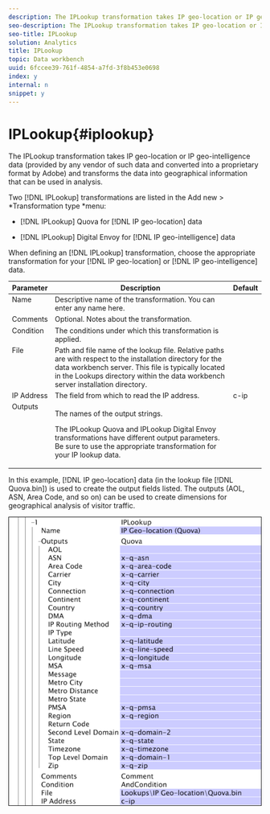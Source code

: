 ```yaml
---
description: The IPLookup transformation takes IP geo-location or IP geo-intelligence data (provided by any vendor of such data and converted into a proprietary format by Adobe) and transforms the data into geographical information that can be used in analysis.
seo-description: The IPLookup transformation takes IP geo-location or IP geo-intelligence data (provided by any vendor of such data and converted into a proprietary format by Adobe) and transforms the data into geographical information that can be used in analysis.
seo-title: IPLookup
solution: Analytics
title: IPLookup
topic: Data workbench
uuid: 6fccee39-761f-4854-a7fd-3f8b453e0698
index: y
internal: n
snippet: y
---
```


# IPLookup{#iplookup}

The IPLookup transformation takes IP geo-location or IP geo-intelligence data (provided by any vendor of such data and converted into a proprietary format by Adobe) and transforms the data into geographical information that can be used in analysis.

Two [!DNL IPLookup] transformations are listed in the Add new > *Transformation type *menu:

* [!DNL IPLookup] Quova for [!DNL IP geo-location] data 

* [!DNL IPLookup] Digital Envoy for [!DNL IP geo-intelligence] data

When defining an [!DNL IPLookup] transformation, choose the appropriate transformation for your [!DNL IP geo-location] or [!DNL IP geo-intelligence] data.

<table id="table_C438A30AB5E64160A5C486D6887B1D7E"> 
 <thead> 
  <tr valign="top"> 
   <th colname="col1" class="entry"> Parameter </th> 
   <th colname="col2" class="entry"> Description </th> 
   <th colname="col3" class="entry"> Default </th> 
  </tr> 
 </thead>
 <tbody> 
  <tr valign="top"> 
   <td colname="col1"> Name </td> 
   <td colname="col2"> Descriptive name of the transformation. You can enter any name here. </td> 
   <td colname="col3"> </td> 
  </tr> 
  <tr valign="top"> 
   <td colname="col1"> Comments </td> 
   <td colname="col2"> Optional. Notes about the transformation. </td> 
   <td colname="col3"> </td> 
  </tr> 
  <tr valign="top"> 
   <td colname="col1"> Condition </td> 
   <td colname="col2"> The conditions under which this transformation is applied. </td> 
   <td colname="col3"> </td> 
  </tr> 
  <tr valign="top"> 
   <td colname="col1"> File </td> 
   <td colname="col2"> Path and file name of the lookup file. Relative paths are with respect to the installation directory for the data workbench server. This file is typically located in the Lookups directory within the data workbench server installation directory. </td> 
   <td colname="col3"> </td> 
  </tr> 
  <tr valign="top"> 
   <td colname="col1"> IP Address </td> 
   <td colname="col2"> The field from which to read the IP address. </td> 
   <td colname="col3"> c-ip </td> 
  </tr> 
  <tr valign="top"> 
   <td colname="col1"> Outputs </td> 
   <td colname="col2"> <p>The names of the output strings. </p> <p> The <span class="wintitle"> IPLookup</span> Quova and <span class="wintitle"> IPLookup</span> Digital Envoy transformations have different output parameters. Be sure to use the appropriate transformation for your IP lookup data. </p> </td> 
   <td colname="col3"> </td> 
  </tr> 
 </tbody> 
</table>

In this example, [!DNL IP geo-location] data (in the lookup file [!DNL Quova.bin]) is used to create the output fields listed. The outputs (AOL, ASN, Area Code, and so on) can be used to create dimensions for geographical analysis of visitor traffic.

![](assets/cfg_TransformationType_IPLookup.png)

